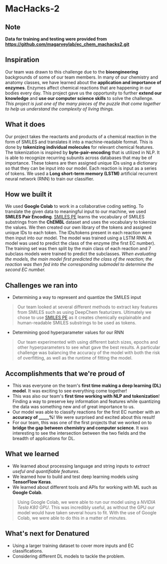 # MacHacks-2

## Note 
**Data for training and testing were provided from https://github.com/magarveylab/ec_chem_machacks2.git**

## Inspiration
Our team was drawn to this challenge due to the **bioengineering** backgrounds of some of our team members. In many of our chemistry and anatomy classes, we have learned about the **application and importance of enzymes**. Enzymes affect chemical reactions that are happening in our bodies every day. This project gave us the opportunity to further **extend our knowledge** and **use our computer science skills** to solve the challenge.  _This project is just one of the many pieces of the puzzle that come together to help us understand the complexity of living things._

## What it does
Our project takes the reactants and products of a chemical reaction in the form of SMILES and translates it into a machine-readable format. This is done by **tokenizing individual molecules** for relevant chemical features. The tokenization is inspired by **byte-pair-encoding** that is utilized in NLP. It is able to recognize recurring subunits across databases that may be of importance. These tokens are then assigned unique IDs using a dictionary so that they can be input into our model. Each reaction is input as a series of tokens. We used a **Long short-term memory (LSTM)** artificial recurrent neural network (RNN) to train our classifier. 

## How we built it
We used **Google Colab** to work in a collaborative coding setting. To translate the given data to meaningful input to our machine, we used **SMILES Pair Encoding**. [SMILES PE](https://github.com/XinhaoLi74/SmilesPE) learns the vocabulary of SMILES substrings from the **ChEMBL** dataset and uses the vocabulary to tokenize the values. We then created our own library of the tokens and assigned unique IDs to each token. The IDs/tokens present in each reaction were then input into our model. The model was trained using a LSTM RNN. A model was used to predict the class of the enzyme (the first EC number). The training set was then split by the main class of each reaction and 7 subclass models were trained to predict the subclasses. _When evaluating the models, the main model first predicted the class of the reaction; the reaction was then fed into the corresponding submodel to determine the second EC number._

## Challenges we ran into
- Determining a way to represent and quantize the SMILES input 

> Our team looked at several different methods to extract key features from SMILES such as using DeepChem featurizers. Ultimately we chose to use [SMILES PE](https://chemrxiv.org/engage/chemrxiv/article-details/60c74b76ee301cd51cc79e82) as it creates chemically explainable and human-readable SMILES substrings to be used as tokens. 

- Determining good hyperparameter values for our RNN

> Our team experimented with using different batch sizes, epochs and other hyperparameters to see what gave the best results. A particular challenge was balancing the accuracy of the model with both the risk of overfitting, as well as the runtime of fitting the model.

## Accomplishments that we're proud of
- This was everyone on the team's **first time making a deep learning (DL) model**. It was exciting to see everything come together!
- This was also our team's **first time working with NLP and tokenization**! Finding a way to preserve key information and features while quantizing the data was something new and of great importance to us.
- Our model was able to classify reactions for the first EC number with an **accuracy of _____%**! We were surprised and excited about this result! 
- For our team, this was one of the first projects that we worked on to **bridge the gap between chemistry and computer science**. It was interesting to see the intersection between the two fields and the breadth of applications for DL. 

## What we learned
- We learned about processing language and string inputs to _extract useful and quantifiable features_.
- We learned how to build and test deep learning models using **TensorFlow Keras**. 
- We learned about different tools and APIs for working with ML such as **Google Colab**.

> Using Google Colab, we were able to run our model using a _NVIDIA Tesla K80 GPU_. This was incredibly useful, as without the GPU our model would have taken several hours to fit. With the use of Google Colab, we were able to do this in a matter of minutes. 

## What's next for Denatured
- Using a larger training dataset to cover more inputs and EC classifications.
- Considering different DL models to tackle the problem. 
